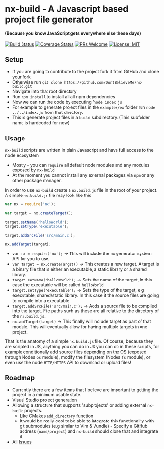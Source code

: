 # nx-build - A Javascript based project file generator
#### (Because you know JavaScript gets everywhere else these days)
[![Build Status](https://travis-ci.org/DontBelieveMe/nx-build.svg?branch=master)](https://travis-ci.org/DontBelieveMe/nx-build)
[![Coverage Status](https://coveralls.io/repos/github/DontBelieveMe/nx-build/badge.svg?branch=master)](https://coveralls.io/github/DontBelieveMe/nx-build?branch=master)
[![PRs Welcome](https://img.shields.io/badge/PRs-welcome-brightgreen.svg)](http://makeapullrequest.com)
[![License: MIT](https://img.shields.io/badge/License-MIT-yellow.svg)](https://opensource.org/licenses/MIT)

## Setup
 - If you are going to contribute to the project fork it from GitHub and clone your fork
 - Otherwise run `git clone https://github.com/DontBelieveMe/nx-build.git`
 - Navigate into that root directory
 - Run `npm install` to install all all npm dependencies
 - Now we can run the code by executing '`node index.js` 
 - For example to generate project files in the `examples/ex` folder run `node ../../index.js` from that directory.
 - This is generate project files in a `build` subdirectory. (This subfolder name is hardcoded for now).
 
## Usage

`nx-build` scripts are written in plain Javascript and have full access to the node ecosystem
 - Mostly - you can `require` all default node modules and any modules exposed by `nx-build`
 - At the moment you cannot install any external packages via `npm` or any other package manager.

In order to use `nx-build` create a `nx.build.js` file in the root of your project.  
A simple `nx.build.js` file may look like this

```js
var nx = require('nx');

var target = nx.createTarget();

target.setName('helloWorld');
target.setType('executable');

target.addSrcFile('src/main.c');

nx.addTarget(target);
```
 - `var nx = require('nx');` -> This will include the `nx` generator system API for you to use.
 - `var target = nx.createTarget()` -> This creates a new target. A target is a binary file that is either an executable, a static library or a shared library.
 - `target.setName('helloWorld');` -> Sets the name of the target, In this case the executable will be called `helloWorld`
 - `target.setType('executable');` -> Sets the type of the target, e.g executable, shared/static library. In this case it the source files are going to compile into a executable.
 - `target.addSrcFile('src/main.c');` -> Adds a source file to be compiled into the target. File paths such as these are all relative to the directory of the `nx.build.js`.
 - `nx.addTarget(target)` -> This finally will include target as part of that module. This will eventually allow for having multiple targets in one project.

That is the anatomy of a simple `nx.build.js` file. Of course, because they are scripted in JS, anything you can do in JS you can do in these scripts, for example conditionally add source files depending on the OS (exposed through Nodes `os` module), modify the filesystem (Nodes `fs` module), or even use the node `HTTP/HTTPS` API to download or upload files!

## Roadmap
 - Currently there are a few items that I believe are important to getting the project in a minimum usable state.
 - Visual Studio project generation
 - Allowing a structure that supports 'subprojects' or adding external `nx-build` projects.
   - Like CMakes `add_directory` function
   - It would be really cool to be able to integrate this functionality with git submodules (e.g similar to Vim & Vundle) - Specify a GitHub address (`name/project`) and `nx-build` should clone that and integrate it.
 - All [Issues](https://github.com/DontBelieveMe/nx-build/issues)
